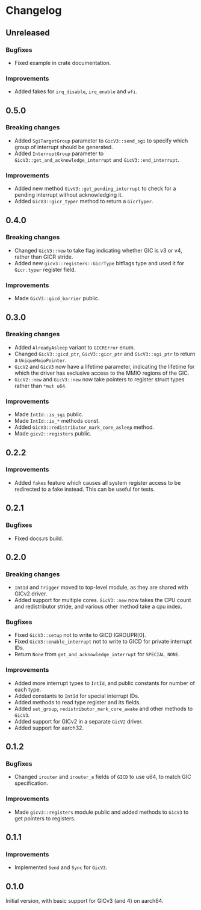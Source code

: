 # Changelog

## Unreleased

### Bugfixes

- Fixed example in crate documentation.

### Improvements

- Added fakes for `irq_disable`, `irq_enable` and `wfi`.

## 0.5.0

### Breaking changes

- Added `SgiTargetGroup` parameter to `GicV3::send_sgi` to specify which group of interrupt should
  be generated.
- Added `InterruptGroup` parameter to `GicV3::get_and_acknowledge_interrupt` and
  `GicV3::end_interrupt`.

### Improvements

- Added new method `GivV3::get_pending_interrupt` to check for a pending interrupt without
  acknowledging it.
- Added `GicV3::gicr_typer` method to return a `GicrTyper`.

## 0.4.0

### Breaking changes

- Changed `GicV3::new` to take flag indicating whether GIC is v3 or v4, rather than GICR stride.
- Added new `gicv3::registers::GicrType` bitflags type and used it for `Gicr.typer` register field.

### Improvements

- Made `GicV3::gicd_barrier` public.

## 0.3.0

### Breaking changes

- Added `AlreadyAsleep` variant to `GICRError` enum.
- Changed `GicV3::gicd_ptr`, `GicV3::gicr_ptr` and `GicV3::sgi_ptr` to return a `UniqueMmioPointer`.
- `GicV2` and `GicV3` now have a lifetime parameter, indicating the lifetime for which the driver
  has exclusive access to the MMIO regions of the GIC.
- `GicV2::new` and `GicV3::new` now take pointers to register struct types rather than `*mut u64`.

### Improvements

- Made `IntId::is_sgi` public.
- Made `IntId::is_*` methods const.
- Added `GicV3::redistributor_mark_core_asleep` method.
- Made `gicv2::registers` public.

## 0.2.2

### Improvements

- Added `fakes` feature which causes all system register access to be redirected to a fake instead.
  This can be useful for tests.

## 0.2.1

### Bugfixes

- Fixed docs.rs build.

## 0.2.0

### Breaking changes

- `IntId` and `Trigger` moved to top-level module, as they are shared with GICv2 driver.
- Added support for multiple cores. `GicV3::new` now takes the CPU count and redistributor stride,
  and various other method take a cpu index.

### Bugfixes

- Fixed `GicV3::setup` not to write to GICD IGROUPR[0].
- Fixed `GicV3::enable_interrupt` not to write to GICD for private interrupt IDs.
- Return `None` from `get_and_acknowledge_interrupt` for `SPECIAL_NONE`.

### Improvements

- Added more interrupt types to `IntId`, and public constants for number of each type.
- Added constants to `IntId` for special interrupt IDs.
- Added methods to read type register and its fields.
- Added `set_group`, `redistributor_mark_core_awake` and other methods to `GicV3`.
- Added support for GICv2 in a separate `GicV2` driver.
- Added support for aarch32.

## 0.1.2

### Bugfixes

- Changed `irouter` and `irouter_e` fields of `GICD` to use u64, to match GIC specification.

### Improvements

- Made `gicv3::registers` module public and added methods to `GicV3` to get pointers to registers.

## 0.1.1

### Improvements

- Implemented `Send` and `Sync` for `GicV3`.

## 0.1.0

Initial version, with basic support for GICv3 (and 4) on aarch64.
